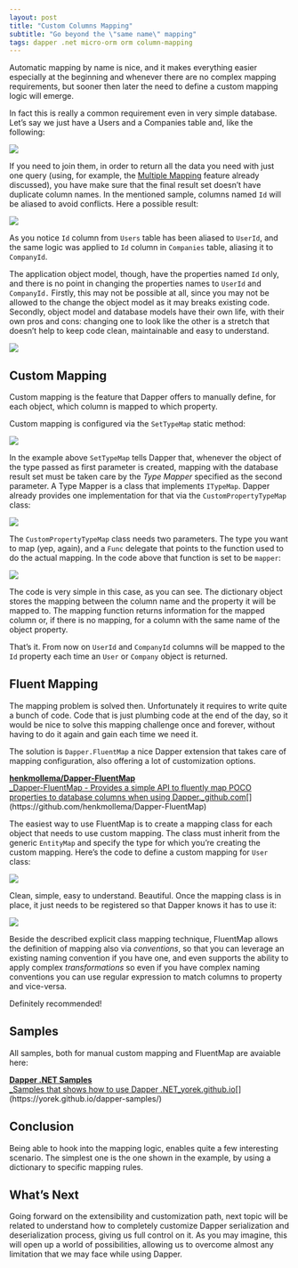 ```yaml
---
layout: post
title: "Custom Columns Mapping"
subtitle: "Go beyond the \"same name\" mapping"
tags: dapper .net micro-orm orm column-mapping
---
```


Automatic mapping by name is nice, and it makes everything easier especially at the beginning and whenever there are no complex mapping requirements, but sooner then later the need to define a custom mapping logic will emerge.

In fact this is really a common requirement even in very simple database. Let’s say we just have a Users and a Companies table and, like the following:

![](https://cdn-images-1.medium.com/max/800/1*iQr-Gcbd6c3c6Uv6DPLbHg.png)

If you need to join them, in order to return all the data you need with just one query (using, for example, the [Multiple Mapping](https://medium.com/dapper-net/multiple-mapping-d36c637d14fa) feature already discussed), you have make sure that the final result set doesn’t have duplicate column names. In the mentioned sample, columns named `Id` will be aliased to avoid conflicts. Here a possible result:

![](https://cdn-images-1.medium.com/max/800/1*Pr0i_ap06-1EbFKfVUrixA.png)

As you notice `Id` column from `Users` table has been aliased to `UserId`, and the same logic was applied to `Id` column in `Companies` table, aliasing it to `CompanyId`.

The application object model, though, have the properties named `Id` only, and there is no point in changing the properties names to `UserId` and `CompanyId.` Firstly, this may not be possible at all, since you may not be allowed to the change the object model as it may breaks existing code. Secondly, object model and database models have their own life, with their own pros and cons: changing one to look like the other is a stretch that doesn’t help to keep code clean, maintainable and easy to understand.

![](https://cdn-images-1.medium.com/max/800/1*BKJG24H0uQq4gfYLTFDwjw.png)

## Custom Mapping

Custom mapping is the feature that Dapper offers to manually define, for each object, which column is mapped to which property.

Custom mapping is configured via the `SetTypeMap` static method:

![](https://cdn-images-1.medium.com/max/800/1*o8Tr2gDh6eBDVmFUCzqCLg.png)

In the example above `SetTypeMap` tells Dapper that, whenever the object of the type passed as first parameter is created, mapping with the database result set must be taken care by the _Type Mapper_ specified as the second parameter. A Type Mapper is a class that implements `ITypeMap`. Dapper already provides one implementation for that via the `CustomPropertyTypeMap` class:

![](https://cdn-images-1.medium.com/max/800/1*en0dUAQPlrZ-8BA_N-SR7g.png)

The `CustomPropertyTypeMap` class needs two parameters. The type you want to map (yep, again), and a `Func` delegate that points to the function used to do the actual mapping. In the code above that function is set to be `mapper`:

![](https://cdn-images-1.medium.com/max/800/1*XOGreZW-rGda-XK8iDFLtA.png)

The code is very simple in this case, as you can see. The dictionary object stores the mapping between the column name and the property it will be mapped to. The mapping function returns information for the mapped column or, if there is no mapping, for a column with the same name of the object property.

That’s it. From now on `UserId` and `CompanyId` columns will be mapped to the `Id` property each time an `User` or `Company` object is returned.

## Fluent Mapping

The mapping problem is solved then. Unfortunately it requires to write quite a bunch of code. Code that is just plumbing code at the end of the day, so it would be nice to solve this mapping challenge once and forever, without having to do it again and gain each time we need it.

The solution is `Dapper.FluentMap` a nice Dapper extension that takes care of mapping configuration, also offering a lot of customization options.

[**henkmollema/Dapper-FluentMap**  
_Dapper-FluentMap - Provides a simple API to fluently map POCO properties to database columns when using Dapper._github.com](https://github.com/henkmollema/Dapper-FluentMap "https://github.com/henkmollema/Dapper-FluentMap")[](https://github.com/henkmollema/Dapper-FluentMap)

The easiest way to use FluentMap is to create a mapping class for each object that needs to use custom mapping. The class must inherit from the generic `EntityMap` and specify the type for which you’re creating the custom mapping. Here’s the code to define a custom mapping for `User` class:

![](https://cdn-images-1.medium.com/max/800/1*oZJNm57AYN_MnKVmWBz8Bw.png)

Clean, simple, easy to understand. Beautiful. Once the mapping class is in place, it just needs to be registered so that Dapper knows it has to use it:

![](https://cdn-images-1.medium.com/max/800/1*yZrXsFvNKr3V7Wh0xmRXhA.png)

Beside the described explicit class mapping technique, FluentMap allows the definition of mapping also via _conventions_, so that you can leverage an existing naming convention if you have one, and even supports the ability to apply complex _transformations_ so even if you have complex naming conventions you can use regular expression to match columns to property and vice-versa.

Definitely recommended!

## Samples

All samples, both for manual custom mapping and FluentMap are avaiable here:

[**Dapper .NET Samples**  
_Samples that shows how to use Dapper .NET_yorek.github.io](https://yorek.github.io/dapper-samples/ "https://yorek.github.io/dapper-samples/")[](https://yorek.github.io/dapper-samples/)

## Conclusion

Being able to hook into the mapping logic, enables quite a few interesting scenario. The simplest one is the one shown in the example, by using a dictionary to specific mapping rules.

## What’s Next

Going forward on the extensibility and customization path, next topic will be related to understand how to completely customize Dapper serialization and deserialization process, giving us full control on it. As you may imagine, this will open up a world of possibilities, allowing us to overcome almost any limitation that we may face while using Dapper.
